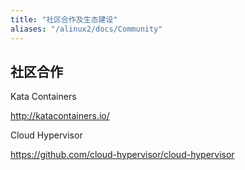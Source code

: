 ```yaml
---
title: "社区合作及生态建设"
aliases: "/alinux2/docs/Community"
---
```


## 社区合作
Kata Containers

http://katacontainers.io/



Cloud Hypervisor

https://github.com/cloud-hypervisor/cloud-hypervisor

